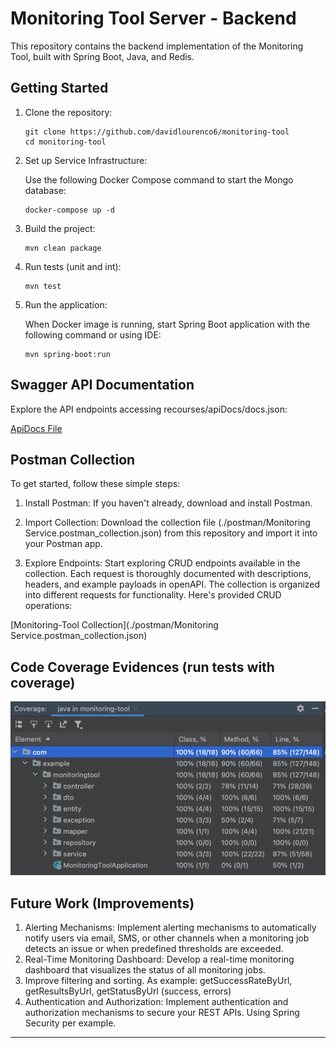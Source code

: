 # Monitoring Tool Server - Backend

This repository contains the backend implementation of the Monitoring Tool, built with Spring Boot, Java, and Redis.

## Getting Started

1. Clone the repository:

    ```
    git clone https://github.com/davidlourenco6/monitoring-tool
    cd monitoring-tool
    ```

2. Set up Service Infrastructure:

   Use the following Docker Compose command to start the Mongo database:

    ```
    docker-compose up -d
    ```

3. Build the project:

    ```
    mvn clean package
    ```

4. Run tests (unit and int):

    ```
    mvn test
    ```

5. Run the application:

   When Docker image is running, start Spring Boot application with the following command or using IDE:

    ```
    mvn spring-boot:run
    ```

## Swagger API Documentation

Explore the API endpoints accessing recourses/apiDocs/docs.json:

[ApiDocs File](src/main/resources/apiDocs/docs.yaml)

## Postman Collection

To get started, follow these simple steps:

1. Install Postman: If you haven't already, download and install Postman.

2. Import Collection: Download the collection file (./postman/Monitoring Service.postman_collection.json) from this repository and import it into your Postman app.

3. Explore Endpoints: Start exploring CRUD endpoints available in the collection. Each request is thoroughly documented with descriptions, headers, and example payloads in openAPI.
   The collection is organized into different requests for functionality. Here's provided CRUD operations:


[Monitoring-Tool Collection](./postman/Monitoring Service.postman_collection.json)

## Code Coverage Evidences (run tests with coverage)
![img.png](img.png)

## Future Work (Improvements)

1. Alerting Mechanisms: Implement alerting mechanisms to automatically notify users via email, SMS, or other channels when a monitoring job detects an issue or when predefined thresholds are exceeded.
2. Real-Time Monitoring Dashboard: Develop a real-time monitoring dashboard that visualizes the status of all monitoring jobs.
3. Improve filtering and sorting. As example: getSuccessRateByUrl, getResultsByUrl, getStatusByUrl (success, errors)
4. Authentication and Authorization: Implement authentication and authorization mechanisms to secure your REST APIs. Using Spring Security per example.

---
